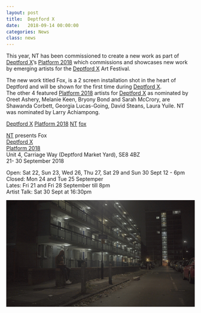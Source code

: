 ```yaml
---
layout: post
title:  Deptford X
date:   2018-09-14 00:00:00
categories: News
class: news
---
```

This year, NT has been commissioned to create a new work as part of <a href="https://deptfordx.org" target="_blank">Deptford X</a>’s <a href="https://deptfordx.org/Platform-2018-1" target="_blank">Platform 2018</a> which commissions and showcases new work by emerging artists for the <a href="https://deptfordx.org" target="_blank">Deptford X</a> Art Festival.  

The new work titled Fox, is a 2 screen installation shot in the heart of Deptford and will be shown for the first time during <a href="https://deptfordx.org" target="_blank">Deptford X</a>.  
The other 4 featured <a href="https://deptfordx.org/Platform-2018-1" target="_blank">Platform 2018</a> artists for <a href="https://deptfordx.org" target="_blank">Deptford X</a> as nominated by Oreet Ashery, Melanie Keen, Bryony Bond and Sarah McCrory, are Shawanda Corbett, Georgia Lucas-Going, David Steans, Laura Yuile. NT was nominated by Larry Achiampong.

<a href="https://deptfordx.org" target="_blank">Deptford X</a>
<a href="https://deptfordx.org/Platform-2018-1" target="_blank">Platform 2018</a>
<a href="https://deptfordx.org/NT" target="_blank">NT</a>
<a href="http://ntpresents.com/work/films/fox" target="_blank">fox</a>

<a href="https://deptfordx.org/NT" target="_blank">NT</a> presents Fox  
<a href="https://deptfordx.org" target="_blank">Deptford X</a>  
<a href="https://deptfordx.org/Platform-2018-1" target="_blank">Platform 2018</a>  
Unit 4, Carriage Way (Deptford Market Yard), SE8 4BZ  
21- 30 September 2018  

Open: Sat 22, Sun 23, Wed 26, Thu 27, Sat 29 and Sun 30 Sept 12 - 6pm  
Closed: Mon 24 and Tue 25 Septemper  
Lates: Fri 21 and Fri 28 September till 8pm  
Artist Talk: Sat 30 Sept at 16:30pm  

![fox image](/assets_posts/fox-3.jpg)